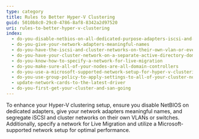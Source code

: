 ```yaml
---
type: category
title: Rules to Better Hyper-V Clustering
guid: 5010b8c0-29c0-4786-8af8-8342a2d97520
uri: rules-to-better-hyper-v-clustering
index:
  - do-you-disable-netbios-on-all-dedicated-purpose-adapters-iscsi-and-cluster-communications
  - do-you-give-your-network-adapters-meaningful-names
  - do-you-have-the-iscsi-and-cluster-networks-on-their-own-vlan-or-even-better-their-own-switch
  - do-you-have-your-cluster-network-on-a-separate-active-directory-domain
  - do-you-know-how-to-specify-a-network-for-live-migration
  - do-you-make-sure-all-of-your-nodes-are-all-domain-controllers
  - do-you-use-a-microsoft-supported-network-setup-for-hyper-v-clustering
  - do-you-use-group-policy-to-apply-settings-to-all-of-your-cluster-nodes
  - update-network-cards-to-the-latest-driver
  - do-you-first-get-your-cluster-and-san-going
---
```


To enhance your Hyper-V clustering setup, ensure you disable NetBIOS on dedicated adapters, give your network adapters meaningful names, and segregate iSCSI and cluster networks on their own VLANs or switches. Additionally, specify a network for Live Migration and utilize a Microsoft-supported network setup for optimal performance.
